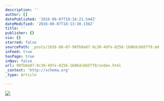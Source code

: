 ```yaml
---
description: ''
author: []
datePublished: '2016-08-07T18:16:21.544Z'
dateModified: '2016-08-07T18:13:30.136Z'
title: ''
publisher: {}
via: {}
starred: false
sourcePath: _posts/2016-08-07-90fb8a07-9c30-49fe-8256-1b06dc665ff9.md
inFeed: true
hasPage: true
inNav: false
url: 90fb8a07-9c30-49fe-8256-1b06dc665ff9/index.html
_context: 'http://schema.org'
_type: Article

---
```

![](https://the-grid-user-content.s3-us-west-2.amazonaws.com/c71ff0f0-63a0-471c-aa1d-09d28bd6a831.jpg)